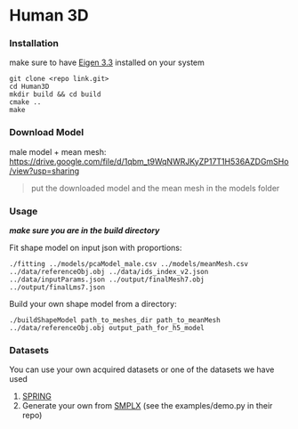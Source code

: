 # Human 3D

### Installation

make sure to have [Eigen 3.3](https://eigen.tuxfamily.org/index.php?title=Main_Page) installed on your system 

```{sh}
git clone <repo link.git>
cd Human3D
mkdir build && cd build
cmake ..
make
```

### Download Model

male model + mean mesh: https://drive.google.com/file/d/1qbm_t9WqNWRJKyZP17T1H536AZDGmSHo/view?usp=sharing 
> put the downloaded model and the mean mesh in the models folder

### Usage
***make sure you are in the build directory***

Fit shape model on input json with proportions:
```{sh}
./fitting ../models/pcaModel_male.csv ../models/meanMesh.csv ../data/referenceObj.obj ../data/ids_index_v2.json ../data/inputParams.json ../output/finalMesh7.obj ../output/finalLms7.json
```

Build your own shape model from a directory:
```{sh}
./buildShapeModel path_to_meshes_dir path_to_meanMesh ../data/referenceObj.obj output_path_for_h5_model 
```

### Datasets
You can use your own acquired datasets or one of the datasets we have used 

1. [SPRING](https://graphics.soe.ucsc.edu/data/BodyModels/index.html)
2. Generate your own from [SMPLX](https://github.com/vchoutas/smplx) (see the examples/demo.py in their repo)